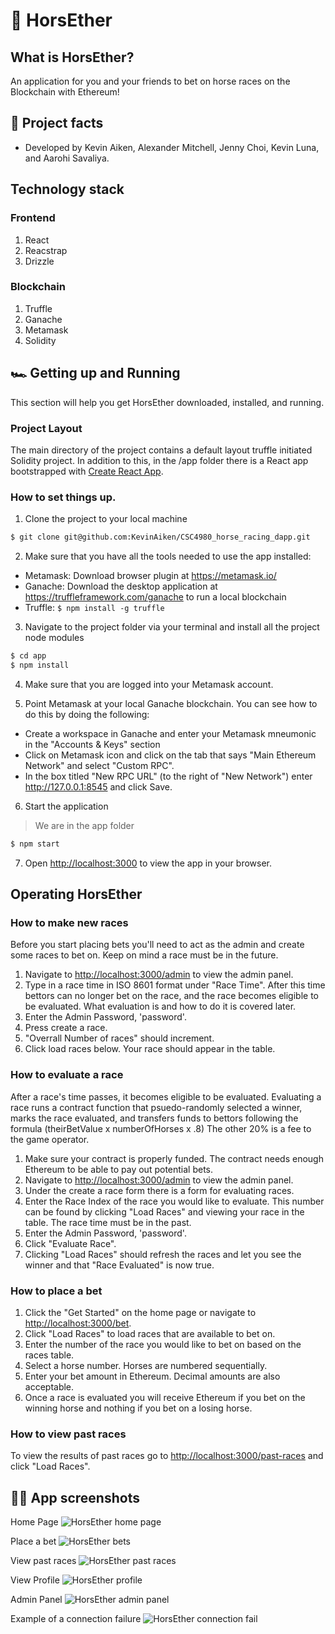 # 🏇 HorsEther

## What is HorsEther?
An application for you and your friends to bet on horse races on the Blockchain with Ethereum!

## 💯 Project facts
* Developed by Kevin Aiken, Alexander Mitchell, Jenny Choi, Kevin Luna, and Aarohi Savaliya.

## Technology stack
### Frontend
1. React
2. Reacstrap
3. Drizzle

### Blockchain
1. Truffle
2. Ganache
3. Metamask
3. Solidity

## 🏎 Getting up and Running

This section will help you get HorsEther downloaded, installed, and running.

### Project Layout
The main directory of the project contains a default layout truffle initiated Solidity project. In addition to this, in the /app folder there is a React app bootstrapped with [Create React App](https://github.com/facebook/create-react-app).

### How to set things up.

1. Clone the project to your local machine
```BASH 
$ git clone git@github.com:KevinAiken/CSC4980_horse_racing_dapp.git
```

2. Make sure that you have all the tools needed to use the app installed:

* Metamask: Download browser plugin at https://metamask.io/
* Ganache: Download the desktop application at https://truffleframework.com/ganache to run a local blockchain
* Truffle: `$ npm install -g truffle`


3. Navigate to the project folder via your terminal and install all the project node modules 
```BASH 
$ cd app
$ npm install
```
 
4. Make sure that you are logged into your Metamask account.

5. Point Metamask at your local Ganache blockchain.
You can see how to do this by doing the following:
* Create a workspace in Ganache and enter your Metamask mneumonic in the "Accounts & Keys" section
* Click on Metamask icon and click on the tab that says "Main Ethereum Network" and select "Custom RPC".
* In the box titled "New RPC URL" (to the right of "New Network") enter http://127.0.0.1:8545 and click Save.

6. Start the application
> We are in the app folder
```BASH 
$ npm start
```

7. Open [http://localhost:3000](http://localhost:3000) to view the app in your browser.

## Operating HorsEther

### How to make new races
Before you start placing bets you'll need to act as the admin and create some races to bet on. Keep on mind a race must be in the future. 
1. Navigate to [http://localhost:3000/admin](http://localhost:3000/admin) to view the admin panel.
2. Type in a race time in ISO 8601 format under "Race Time". After this time bettors can no longer bet on the race, and the race becomes eligible to be evaluated. What evaluation is and how to do it is covered later.
3. Enter the Admin Password, 'password'. 
4. Press create a race.
5. "Overrall Number of races" should increment.
6. Click load races below. Your race should appear in the table.


### How to evaluate a race
After a race's time passes, it becomes eligible to be evaluated. Evaluating a race runs a contract function that psuedo-randomly selected a winner, marks the race evaluated, and transfers funds to bettors following the formula (theirBetValue x numberOfHorses x .8) The other 20% is a fee to the game operator.
1. Make sure your contract is properly funded. The contract needs enough Ethereum to be able to pay out potential bets. 
2. Navigate to [http://localhost:3000/admin](http://localhost:3000/admin) to view the admin panel.
3. Under the create a race form there is a form for evaluating races. 
4. Enter the Race Index of the race you would like to evaluate. This number can be found by clicking "Load Races" and viewing your race in the table. The race time must be in the past.
5. Enter the Admin Password, 'password'.
6. Click "Evaluate Race". 
7. Clicking "Load Races" should refresh the races and let you see the winner and that "Race Evaluated" is now true.


### How to place a bet
1. Click the "Get Started" on the home page or navigate to [http://localhost:3000/bet](http://localhost:3000/bet).
2. Click "Load Races" to load races that are available to bet on.
3. Enter the number of the race you would like to bet on based on the races table.
4. Select a horse number. Horses are numbered sequentially.
5. Enter your bet amount in Ethereum. Decimal amounts are also acceptable.
6. Once a race is evaluated you will receive Ethereum if you bet on the winning horse and nothing if you bet on a losing horse.


### How to view past races
To view the results of past races go to [http://localhost:3000/past-races](http://localhost:3000/past-races) and click "Load Races".

## 🚶‍♀️ App screenshots


Home Page
![HorsEther home page](/screenshots/splash_page.png "HorsEther Splash Page")


Place a bet
![HorsEther bets](/screenshots/place-bet.png "HorsEther Bets")


View past races
![HorsEther past races](/screenshots/past-races.png "HorsEther Past Races")


View Profile
![HorsEther profile](/screenshots/profile-page.png "HorsEther Profile Page")


Admin Panel
![HorsEther admin panel](/screenshots/admin-panel.png "HorsEther Admin Panel")


Example of a connection failure
![HorsEther connection fail](/screenshots/connection-failure.png "HorsEther Connection Failure")



